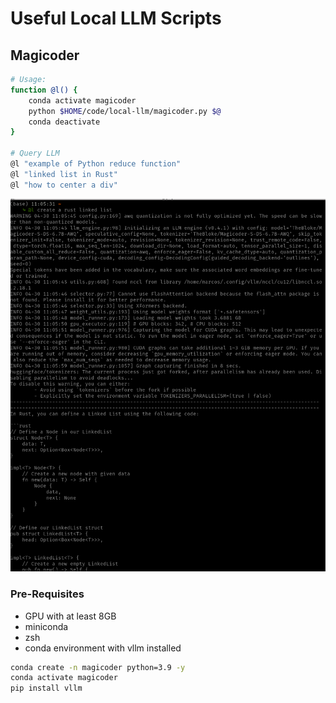 # Useful Local LLM Scripts

## Magicoder
```sh
# Usage:
function @l() {
    conda activate magicoder
    python $HOME/code/local-llm/magicoder.py $@
    conda deactivate
}

# Query LLM
@l "example of Python reduce function"
@l "linked list in Rust"
@l "how to center a div"

```

![example](example.png)


### Pre-Requisites
- GPU with at least 8GB
- miniconda
- zsh
- conda environment with vllm installed

```sh
conda create -n magicoder python=3.9 -y
conda activate magicoder
pip install vllm
```